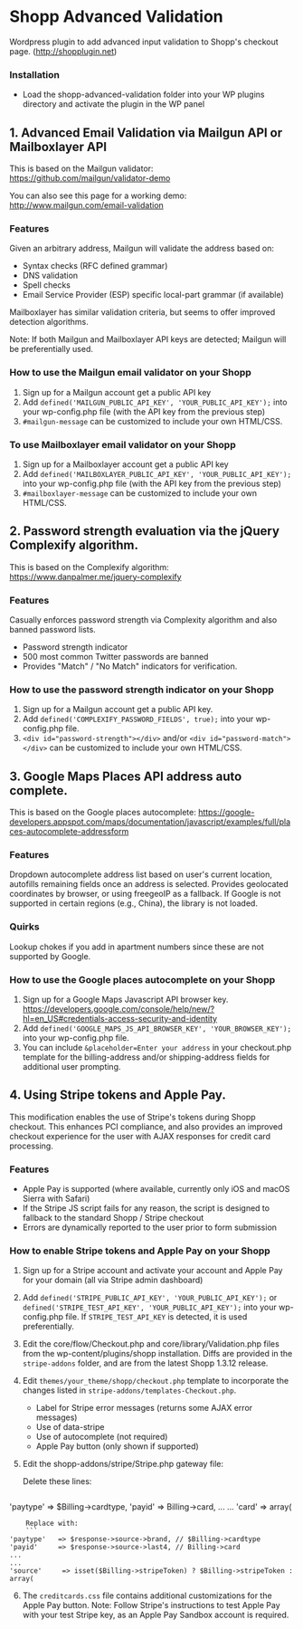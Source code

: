 # Shopp Advanced Validation
Wordpress plugin to add advanced input validation to Shopp's checkout page. (http://shopplugin.net)

### Installation
* Load the shopp-advanced-validation folder into your WP plugins directory and activate the plugin in the WP panel

## 1. Advanced Email Validation via Mailgun API or Mailboxlayer API

This is based on the Mailgun validator:
https://github.com/mailgun/validator-demo

You can also see this page for a working demo:
http://www.mailgun.com/email-validation

### Features
Given an arbitrary address, Mailgun will validate the address based on:

* Syntax checks (RFC defined grammar)
* DNS validation
* Spell checks
* Email Service Provider (ESP) specific local-part grammar (if available)

Mailboxlayer has similar validation criteria, but seems to offer improved detection algorithms.

Note: If both Mailgun and Mailboxlayer API keys are detected; Mailgun will be preferentially used.

### How to use the Mailgun email validator on your Shopp

1. Sign up for a Mailgun account get a public API key
2. Add ```defined('MAILGUN_PUBLIC_API_KEY', 'YOUR_PUBLIC_API_KEY');``` into your wp-config.php file (with the API key from the previous step)
3. ```#mailgun-message``` can be customized to include your own HTML/CSS.

### To use Mailboxlayer email validator on your Shopp

1. Sign up for a Mailboxlayer account get a public API key
2. Add ```defined('MAILBOXLAYER_PUBLIC_API_KEY', 'YOUR_PUBLIC_API_KEY');``` into your wp-config.php file (with the API key from the previous step)
3. ```#mailboxlayer-message``` can be customized to include your own HTML/CSS.

## 2. Password strength evaluation via the jQuery Complexify algorithm.

This is based on the Complexify algorithm:
https://www.danpalmer.me/jquery-complexify

### Features
Casually enforces password strength via Complexity algorithm and also banned password lists.

* Password strength indicator
* 500 most common Twitter passwords are banned
* Provides "Match" / "No Match" indicators for verification.

### How to use the password strength indicator on your Shopp
1. Sign up for a Mailgun account get a public API key.
2. Add ```defined('COMPLEXIFY_PASSWORD_FIELDS', true);``` into your wp-config.php file.
3. ```<div id="password-strength"></div>``` and/or ```<div id="password-match"></div>``` can be customized to include your own HTML/CSS.

## 3. Google Maps Places API address auto complete.

This is based on the Google places autocomplete:
https://google-developers.appspot.com/maps/documentation/javascript/examples/full/places-autocomplete-addressform

### Features
Dropdown autocomplete address list based on user's current location, autofills remaining fields once an address is selected. Provides geolocated coordinates by browser, or using freegeoIP as a fallback. If Google is not supported in certain regions (e.g., China), the library is not loaded.

### Quirks
Lookup chokes if you add in apartment numbers since these are not supported by Google.

### How to use the Google places autocomplete on your Shopp
1. Sign up for a Google Maps Javascript API browser key. https://developers.google.com/console/help/new/?hl=en_US#credentials-access-security-and-identity
2. Add ```defined('GOOGLE_MAPS_JS_API_BROWSER_KEY', 'YOUR_BROWSER_KEY');``` into your wp-config.php file.
3. You can include ```&placeholder=Enter your address``` in your checkout.php template for the billing-address and/or shipping-address fields for additional user prompting.

## 4. Using Stripe tokens and Apple Pay.

This modification enables the use of Stripe's tokens during Shopp checkout. This enhances PCI compliance, and also provides an improved checkout experience for the user with AJAX responses for credit card processing.

### Features
* Apple Pay is supported (where available, currently only iOS and macOS Sierra with Safari)
* If the Stripe JS script fails for any reason, the script is designed to fallback to the standard Shopp / Stripe checkout
* Errors are dynamically reported to the user prior to form submission

### How to enable Stripe tokens and Apple Pay on your Shopp

1. Sign up for a Stripe account and activate your account and Apple Pay for your domain (all via Stripe admin dashboard)
2. Add ```defined('STRIPE_PUBLIC_API_KEY', 'YOUR_PUBLIC_API_KEY');``` or ```defined('STRIPE_TEST_API_KEY', 'YOUR_PUBLIC_API_KEY');``` into your wp-config.php file. If `STRIPE_TEST_API_KEY` is detected, it is used preferentially.
3. Edit the core/flow/Checkout.php and core/library/Validation.php files from the wp-content/plugins/shopp installation. Diffs are provided in the `stripe-addons` folder, and are from the latest Shopp 1.3.12 release.
4. Edit `themes/your_theme/shopp/checkout.php` template to incorporate the changes listed in `stripe-addons/templates-Checkout.php`.
    - Label for Stripe error messages (returns some AJAX error messages)
    - Use of data-stripe
    - Use of autocomplete (not required)
    - Apple Pay button (only shown if supported)
5. Edit the shopp-addons/stripe/Stripe.php gateway file:

    Delete these lines:
    ```
'paytype'   => $Billing->cardtype,
'payid'     => Billing->card,
...
...
'card'     => array(
```
    Replace with:
    ```
'paytype'   => $response->source->brand, // $Billing->cardtype
'payid'     => $response->source->last4, // Billing->card
...
...
'source'     => isset($Billing->stripeToken) ? $Billing->stripeToken : array(
```
6. The `creditcards.css` file contains additional customizations for the Apple Pay button. Note: Follow Stripe's instructions to test Apple Pay with your test Stripe key, as an Apple Pay Sandbox account is required.